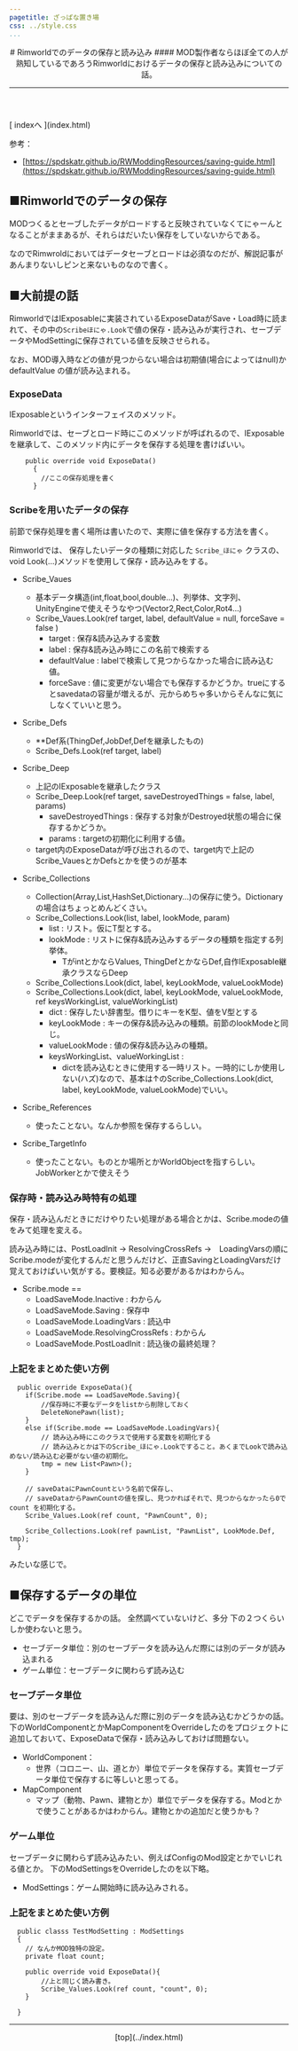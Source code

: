 ```yaml
---
pagetitle: ざっぱな置き場
css: ../style.css
...
```


<header class = "header">
# Rimworldでのデータの保存と読み込み
#### MOD製作者ならほぼ全ての人が熟知しているであろうRimworldにおけるデータの保存と読み込みについての話。
<hr>
</header>

<div class = "content">
[ indexへ ](index.html)

参考：
 * [https://spdskatr.github.io/RWModdingResources/saving-guide.html](https://spdskatr.github.io/RWModdingResources/saving-guide.html)


## ■Rimworldでのデータの保存
MODつくるとセーブしたデータがロードすると反映されていなくてにゃーんとなることがままあるが、それらはだいたい保存をしていないからである。

なのでRimwroldにおいてはデータセーブとロードは必須なのだが、解説記事があんまりないしピンと来ないものなので書く。

## ■大前提の話
RimworldではIExposableに実装されているExposeDataがSave・Load時に読まれて、その中の```Scribeほにゃ.Look```で値の保存・読み込みが実行され、セーブデータやModSettingに保存されている値を反映させられる。

なお、MOD導入時などの値が見つからない場合は初期値(場合によってはnull)か defaultValue の値が読み込まれる。


### ExposeData
IExposableというインターフェイスのメソッド。

Rimworldでは、セーブとロード時にこのメソッドが呼ばれるので、IExposableを継承して、このメソッド内にデータを保存する処理を書けばいい。

```
    public override void ExposeData()
      {
        //ここの保存処理を書く
      }
```

### Scribeを用いたデータの保存
前節で保存処理を書く場所は書いたので、実際に値を保存する方法を書く。

Rimworldでは、
保存したいデータの種類に対応した ```Scribe_ほにゃ``` クラスの、void Look(...)メソッドを使用して保存・読み込みをする。

* Scribe_Vaues
    * 基本データ構造(int,float,bool,double...)、列挙体、文字列、UnityEngineで使えそうなやつ(Vector2,Rect,Color,Rot4...)
    * Scribe_Vaues.Look(ref target, label, defaultValue = null, forceSave = false )
        * target : 保存&読み込みする変数
        * label : 保存&読み込み時にこの名前で検索する
        * defaultValue : labelで検索して見つからなかった場合に読み込む値。
        * forceSave : 値に変更がない場合でも保存するかどうか。trueにするとsavedataの容量が増えるが、元からめちゃ多いからそんなに気にしなくていいと思う。

* Scribe_Defs
    * **Def系(ThingDef,JobDef,Defを継承したもの)
    * Scribe_Defs.Look(ref target, label)

* Scribe_Deep
    * 上記のIExposableを継承したクラス
    * Scribe_Deep.Look(ref target, saveDestroyedThings = false, label, params)
        * saveDestroyedThings : 保存する対象がDestroyed状態の場合に保存するかどうか。
        * params : targetの初期化に利用する値。
    * target内のExposeDataが呼び出されるので、target内で上記のScribe_VauesとかDefsとかを使うのが基本

* Scribe_Collections
    * Collection(Array,List,HashSet,Dictionary...)の保存に使う。Dictionaryの場合はちょっとめんどくさい。
    * Scribe_Collections.Look(list, label, lookMode, param)
        * list : リスト。仮にT型とする。
        * lookMode : リストに保存&読み込みするデータの種類を指定する列挙体。
            * TがintとかならValues, ThingDefとかならDef,自作IExposable継承クラスならDeep
    * Scribe_Collections.Look(dict, label, keyLookMode, valueLookMode)
    * Scribe_Collections.Look(dict, label, keyLookMode, valueLookMode, ref keysWorkingList, valueWorkingList)
        * dict : 保存したい辞書型。借りにキーをK型、値をV型とする
        * keyLookMode : キーの保存&読み込みの種類。前節のlookModeと同じ。
        * valueLookMode : 値の保存&読み込みの種類。
        * keysWorkingList、valueWorkingList :
            * dictを読み込むときに使用する一時リスト。一時的にしか使用しない(ハズ)なので、基本は↑のScribe_Collections.Look(dict, label, keyLookMode, valueLookMode)でいい。

* Scribe_References
    * 使ったことない。なんか参照を保存するらしい。

* Scribe_TargetInfo
    * 使ったことない。ものとか場所とかWorldObjectを指すらしい。JobWorkerとかで使えそう


### 保存時・読み込み時特有の処理
保存・読み込んだときにだけやりたい処理がある場合とかは、Scribe.modeの値をみて処理を変える。

読み込み時には、PostLoadInit → ResolvingCrossRefs →　LoadingVarsの順にScribe.modeが変化するんだと思うんだけど、正直SavingとLoadingVarsだけ覚えておけばいい気がする。要検証。知る必要があるかはわからん。

* Scribe.mode ==
    * LoadSaveMode.Inactive : わからん
    * LoadSaveMode.Saving : 保存中
    * LoadSaveMode.LoadingVars : 読込中
    * LoadSaveMode.ResolvingCrossRefs : わからん
    * LoadSaveMode.PostLoadInit : 読込後の最終処理？



### 上記をまとめた使い方例
```
  public override ExposeData(){
    if(Scribe.mode == LoadSaveMode.Saving){
        //保存時に不要なデータをlistから削除しておく
        DeleteNonePawn(list);
    }
    else if(Scribe.mode == LoadSaveMode.LoadingVars){
        // 読み込み時にこのクラスで使用する変数を初期化する
        // 読み込みとかは下のScribe_ほにゃ.Lookですること。あくまでLookで読み込めない/読み込む必要がない値の初期化。
        tmp = new List<Pawn>();
    }

    // saveDataにPawnCountという名前で保存し、
    // saveDataからPawnCountの値を探し、見つかればそれで、見つからなかったら0で count を初期化する。
    Scribe_Values.Look(ref count, "PawnCount", 0);

    Scribe_Collections.Look(ref pawnList, "PawnList", LookMode.Def, tmp);
  }
```

みたいな感じで。


## ■保存するデータの単位
どこでデータを保存するかの話。
全然調べていないけど、多分 下の２つくらいしか使わないと思う。

* セーブデータ単位：別のセーブデータを読み込んだ際には別のデータが読み込まれる
* ゲーム単位：セーブデータに関わらず読み込む

### セーブデータ単位
要は、別のセーブデータを読み込んだ際に別のデータを読み込むかどうかの話。
下のWorldComponentとかMapComponentをOverrideしたのをプロジェクトに追加しておいて、ExposeDataで保存・読み込みしておけば問題ない。

* WorldComponent：
    * 世界（コロニー、山、道とか）単位でデータを保存する。実質セーブデータ単位で保存するに等しいと思ってる。
* MapComponent
    * マップ（動物、Pawn、建物とか）単位でデータを保存する。Modとかで使うことがあるかはわからん。建物とかの追加だと使うかも？


### ゲーム単位
セーブデータに関わらず読み込みたい、例えばConfigのMod設定とかでいじれる値とか。
下のModSettingsをOverrideしたのを以下略。

* ModSettings：ゲーム開始時に読み込みされる。


### 上記をまとめた使い方例
```
  public classs TestModSetting : ModSettings
  {
    // なんかMOD独特の設定。
    private float count;

    public override void ExposeData(){
        //上と同じく読み書き。
        Scribe_Values.Look(ref count, "count", 0);
    }

  }

```


</div>

<footer class ="footer">
<hr>
<p align = "center"> [top](../index.html) </p>
</footer>
